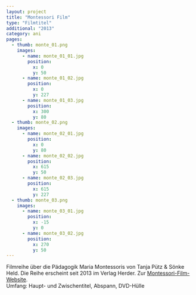 ```yaml
---
layout: project
title: "Montessori Film"
type: "Filmtitel"
additional: "2013"
category: ani
pages:
  - thumb: monte_01.png
    images:
      - name: monte_01_01.jpg
        position:
          x: 0
          y: 50
      - name: monte_01_02.jpg
        position:
          x: 0
          y: 227
      - name: monte_01_03.jpg
        position:
          x: 300
          y: 80
  - thumb: monte_02.png
    images:
      - name: monte_02_01.jpg
        position:
          x: 0
          y: 80
      - name: monte_02_02.jpg
        position:
          x: 615
          y: 50
      - name: monte_02_03.jpg
        position:
          x: 615
          y: 227   
  - thumb: monte_03.png
    images:
      - name: monte_03_01.jpg
        position:
          x: -15
          y: 0
      - name: monte_03_02.jpg
        position:
          x: 270
          y: 50      
---
```

Filmreihe über die Pädagogik Maria Montessoris von Tanja Pütz & Sönke Held. Die Reihe erscheint seit 2013 im Verlag Herder. Zur [Montessori-Film-Website](http://www.montessorifilm.de).  
Umfang: Haupt- und Zwischentitel, Abspann, DVD-Hülle 

